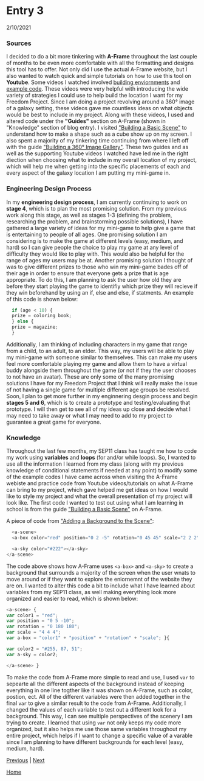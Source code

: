 # Entry 3
2/10/2021

### Sources
I decided to do a bit more tinkering with <b>A-Frame</b> throughout the last couple of months to be even more comfortable with all the formatting and designs this tool has to offer. Not only did I use the actual A-Frame website, but I also wanted to watch quick and simple tutorials on how to use this tool on <b>Youtube</b>. Some videos I watched involved <a href="https://www.youtube.com/watch?v=K_1RdCVuu98">building enviornments</a> and <a href="https://www.youtube.com/watch?v=eTFPMxqod2I">example code</a>. These videos were very helpful with introducing the wide variety of strategies I could use to help build the location I want for my Freedom Project. Since I am doing a project revolving around a 360° image of a galaxy setting, these videos gave me countless ideas on what objects would be best to include in my project. Along with these videos, I used and altered code under the <b>"Guides"</b> section on A-Frame (shown in "Knowledge" section of blog entry). I visited <a href="https://aframe.io/docs/1.2.0/guides/building-a-basic-scene.html">"Building a Basic Scene"</a> to understand how to make a shape such as a cube show up on my screen. I also spent a majority of my tinkering time continuing from where I left off with the guide <a href="https://aframe.io/docs/1.2.0/guides/building-a-360-image-gallery.html">"Building a 360° Image Gallery"</a>. These two guides and as well as the supporting Youtube videos I watched have led me in the right diection when choosing what to include in my overall location of my project, which will help me when getting into the specific placements of each and every aspect of the galaxy location I am putting my mini-game in.

### Engineering Design Process
In my <b>engineering design process</b>, I am currently continuing to work on <b>stage 4</b>, which is to plan the most promising solution. From my previous work along this stage, as well as stages 1-3 (defining the problem, researching the problem, and brainstorming possible solutions), I have gathered a large variety of ideas for my mini-game to help give a game that is entertaining to people of all ages. One promising solution I am considering is to make the game at different levels (easy, medium, and hard) so I can give people the choice to play my game at any level of difficulty they would like to play with. This would also be helpful for the range of ages my users may be at. Another promising solution I thought of was to give different prizes to those who win my mini-game bades off of their age in order to ensure that everyone gets a prize that is age appropriate. To do this, I am planning to ask the user how old they are before they start playing the game to identifiy which prize they will recieve if they win beforehand by using an if, else and else, if statments. An example of this code is shown below:
```javascript
  if (age < 10) {
  prize = coloring book;
  } else {
  prize = magazine;
  }
```
Additionally, I am thinking of including characters in my game that range from a child, to an adult, to an elder. This way, my users will be able to play my mini-game with someone similar to themselves. This can make my users feel more comfortable playing my game and allow them to have a virtual buddy alongside them throughout the game (or not if they the user chooses to not have an avatar). These are only some of the many promising solutions I have for my Freedom Project that I think will really make the issue of not having a single game for multiple different age groups be resolved. Soon, I plan to get more further in my enginnering desgin process and begin <b>stages 5 and 6</b>, which is to create a prototype and testing/evaluating that prototype. I will then get to see all of my ideas up close and decide what I may need to take away or what I may need to add to my project to guarantee a great game for everyone.

### Knowledge
Throughout the last few months, my SEP11 class has taught me how to code my work using <b>variables</b> and <b>loops</b> (for and/or while loops). So, I wanted to use all the information I learned from my class (along with my previous knowledge of conditional statements if needed at any point) to modify some of the example codes I have came across when visiting the A-Frame webiste and practice code from Youtube videos/tutorials on what A-Frame can bring to my project, which gave helped me get ideas on how I would like to style my project and what the overall presentation of my project will look like. The first code I wanted to test out using what I am learning in school is from the guide <a href="https://aframe.io/docs/1.2.0/guides/building-a-basic-scene.html">"Building a Basic Scene"</a> on A-Frame.  

A piece of code from <a href="https://aframe.io/docs/1.2.0/guides/building-a-basic-scene.html#adding-a-background-to-the-scene">"Adding a Background to the Scene"</a>:
```javascript
  <a-scene>
  <a-box color="red" position="0 2 -5" rotation="0 45 45" scale="2 2 2"></a-box>

  <a-sky color="#222"></a-sky>
</a-scene>
```

The code above shows how A-Frame uses ```<a-box>``` and ```<a-sky>``` to create a background that surrounds a majority of the screen when the user wnats to move around or if they want to explore the eniornemnt of the website they are on. I wanted to alter this code a bit to include what I have learned about variables from my SEP11 class, as well making everything look more organized and easier to read, which is shown below:

```javascript
<a-scene> {
var color1 = "red"; 
var position = "0 5 -10"; 
var rotation = "0 180 180"; 
var scale = "4 4 4";
var a-box = "color1" + "position" + "rotation" + "scale"; }{

var color2 = "#255, 87, 51";
var a-sky = color2;

</a-scene> }
```

To make the code from A-Frame more simple to read and use, I used ```var``` to sepearte all the different aspects of the background instead of keeping everything in one line togther like it was shown on A-Frame, such as color, postion, ect. All of the different variables were then added together in the final ```var``` to give a similar result to the code from A-Frame. Additionally, I changed the values of each variable to test out a different look for a background. This way, I can see multiple perspectives of the scenery I am trying to create. I learned that using ```var``` not only keeps my code more organized, but it also helps me use those same variables throughout my entire project, which helps if I want to change a specific value of a varable since I am planning to have different backgrounds for each level (easy, medium, hard).

[Previous](entry02.md) | [Next](entry04.md)

[Home](../README.md)
